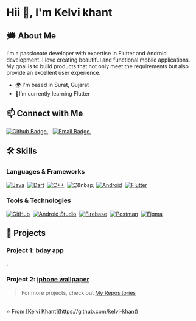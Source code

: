 # Hii 👋, I'm Kelvi khant

## 🗯️ About Me
I'm a passionate developer with expertise in Flutter and Android development. I love creating beautiful and functional mobile applications. My goal is to build products that not only meet the requirements but also provide an excellent user experience.

- 🌍 I'm based in Surat, Gujarat
- 📔I’m currently learning Flutter

## 📫 Connect with Me
<div id="badges">

  <a href="https://github.com/kelvi-khant">
      <img src="https://img.shields.io/badge/Github-181717?style=flat&logo=Github&logoColor=white" alt="Github Badge"/>
  </a>&nbsp;&nbsp;

  <a href="mailto:kelvikhant13@gmail.com">
      <img src="https://img.shields.io/badge/Email-D14836?style=flat&logo=Gmail&logoColor=white" alt="Email Badge"/>
  </a>&nbsp;&nbsp;
</div>

## 🛠️ Skills
### Languages & Frameworks
[![Java](https://img.shields.io/badge/Java-007396?style=flat&logo=java&logoColor=white)](https://www.java.com/)&nbsp;
[![Dart](https://img.shields.io/badge/Dart-0175C2?style=flat&logo=dart&logoColor=white)](https://dart.dev/)&nbsp;
[![C++](https://img.shields.io/badge/C++-00599C?style=flat&logo=c%2B%2B&logoColor=white)](https://isocpp.org/)&nbsp;
[![C](https://img.shields.io/badge/C-A8B9CC?style=flat&logo=c&logoColor=white)](https://en.wikipedia.org/wiki/C_(programming_language))&nbsp;
[![Android](https://img.shields.io/badge/Android-3DDC84?style=flat&logo=android&logoColor=white)](https://www.android.com/)&nbsp;
[![Flutter](https://img.shields.io/badge/Flutter-02569B?style=flat&logo=flutter&logoColor=white)](https://flutter.dev/)&nbsp;

### Tools & Technologies
[![GitHub](https://img.shields.io/badge/GitHub-181717?style=flat&logo=github&logoColor=white)](https://github.com/)&nbsp;
[![Android Studio](https://img.shields.io/badge/Android%20Studio-3DDC84?style=flat&logo=android-studio&logoColor=white)](https://developer.android.com/studio)&nbsp;
[![Firebase](https://img.shields.io/badge/Firebase-FFCA28?style=flat&logo=firebase&logoColor=white)](https://firebase.google.com/)&nbsp;
[![Postman](https://img.shields.io/badge/Postman-FF6C37?style=flat&logo=postman&logoColor=white)](https://www.postman.com/)&nbsp;
[![Figma](https://img.shields.io/badge/Figma-F24E5E?style=flat&logo=figma&logoColor=white)](https://www.figma.com/)



## 📂 Projects
### Project 1: [bday app](https://github.com/kelvi-khant/godown_management)
.

### Project 2:  [iphone wallpaper](https://github.com/kelvi-khant/goal_tracker )


> For more projects, check out [My Repositories](https://github.com/kelvi-khant?tab=repositories)

<br>
⭐️ From [Kelvi Khant](https://github.com/kelvi-khant)
